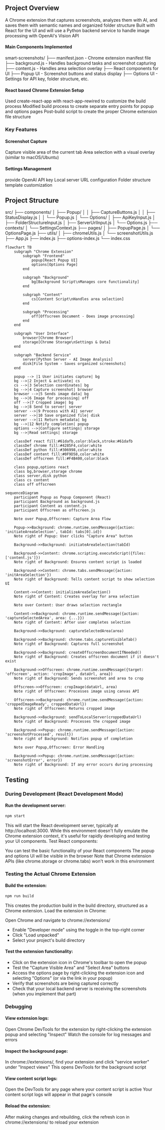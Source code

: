 
## Project Overview

A Chrome extension that captures screenshots, analyzes them with AI, and saves them with semantic names and organized folder structure
Built with React for the UI and will use a Python backend service to handle image processing with OpenAI's Vision API

#### Main Components Implemented

smart-screenshots/
├── manifest.json - Chrome extension manifest file 
├── background.js - Handles background tasks and screenshot capturing
├── content.js - Handles area selection overlay
├── React components for UI
    ├── Popup UI - Screenshot buttons and status display
    ├── Options UI - Settings for API key, folder structure, etc.

#### React based Chrome Extension Setup

Used create-react-app with react-app-rewired to customize the build process
Modified build process to create separate entry points for popup and options pages
Post-build script to create the proper Chrome extension file structure

### Key Features

#### Screenshot Capture

Capture visible area of the current tab
Area selection with a visual overlay (similar to macOS/Ubuntu)

#### Settings Management

provide OpenAI API key 
Local server URL configuration
Folder structure template customization

## Project Structure

src/
├── components/
│   ├── Popup/
│   │   ├── CaptureButtons.js
│   │   ├── StatusDisplay.js
│   │   └── Popup.js
│   └── Options/
│       ├── ApiKeyInput.js
│       ├── FolderStructureInput.js
│       ├── ServerUrlInput.js
│       └── Options.js
├── contexts/
│   └── SettingsContext.js
├── pages/
│   ├── PopupPage.js
│   └── OptionsPage.js
├── utils/
│   ├── chromeUtils.js
│   └── screenshotUtils.js
├── App.js
├── index.js
├── options-index.js
└── index.css

```mermaid
flowchart TB
    subgraph "Chrome Extension"
        subgraph "Frontend"
            popup[React Popup UI]
            options[Options Page]
        end

        subgraph "Background"
            bg[Background Script\nManages core functionality]
        end

        subgraph "Content"
            cs[Content Script\nHandles area selection]
        end

        subgraph "Processing"
            off[Offscreen Document - Does image processing]
        end
    end

    subgraph "User Interface"
        browser[Chrome Browser]
        storage[Chrome Storage\nSettings & Data]
    end

    subgraph "Backend Service"
        server[Python Server - AI Image Analysis]
        disk[File System - Saves organized screenshots]
    end

    popup --> |1 User initiates capture| bg
    bg -->|2 Inject & activate| cs
    cs -->|3 Selection coordinates| bg
    bg -->|4 Capture screenshot| browser
    browser -->|5 Sends image data| bg
    bg -->|6 Image for processing| off
    off -->|7 Cropped image| bg
    bg -->|8 Send to server| server
    server -->|9 Process with AI| server
    server -->|10 Save organized file| disk
    server -->|11 Return metadata| bg
    bg -->|12 Notify completion| popup
    options -->|Configure settings| storage
    bg -->|Read settings| storage

    classDef react fill:#61dafb,color:black,stroke:#61dafb
    classDef chrome fill:#4285F4,color:white
    classDef python fill:#306998,color:white
    classDef content fill:#0F9D58,color:white
    classDef offscreen fill:#F4B400,color:black
    
    class popup,options react
    class bg,browser,storage chrome
    class server,disk python
    class cs content
    class off offscreen
```

```mermaid
sequenceDiagram
    participant Popup as Popup Component (React)
    participant Background as background.js
    participant Content as content.js
    participant Offscreen as offscreen.js
    
    Note over Popup,Offscreen: Capture Area Flow
    
    Popup->>Background: chrome.runtime.sendMessage({action: 'initiateAreaSelection', tabId: tabs[0].id})
    Note right of Popup: User clicks "Capture Area" button
    
    Background->>Background: initiateAreaSelection(tabId)
    
    Background->>Content: chrome.scripting.executeScript({files: ['content.js']})
    Note right of Background: Ensures content script is loaded
    
    Background->>Content: chrome.tabs.sendMessage({action: 'initAreaSelection'})
    Note right of Background: Tells content script to show selection UI
    
    Content->>Content: initializeAreaSelection()
    Note right of Content: Creates overlay for area selection
    
    Note over Content: User draws selection rectangle
    
    Content->>Background: chrome.runtime.sendMessage({action: 'captureSelectedArea', area: {...}})
    Note right of Content: After user completes selection
    
    Background->>Background: captureSelectedArea(area)
    
    Background->>Background: chrome.tabs.captureVisibleTab()
    Note right of Background: Captures full screenshot
    
    Background->>Background: createOffscreenDocumentIfNeeded()
    Note right of Background: Creates offscreen document if it doesn't exist
    
    Background->>Offscreen: chrome.runtime.sendMessage({target: 'offscreen', action: 'cropImage', dataUrl, area})
    Note right of Background: Sends screenshot and area to crop
    
    Offscreen->>Offscreen: cropImage(dataUrl, area)
    Note right of Offscreen: Processes image using canvas API
    
    Offscreen->>Background: chrome.runtime.sendMessage({action: 'croppedImageReady', croppedDataUrl})
    Note right of Offscreen: Returns cropped image
    
    Background->>Background: sendToLocalServer(croppedDataUrl)
    Note right of Background: Processes the cropped image
    
    Background->>Popup: chrome.runtime.sendMessage({action: 'screenshotProcessed', result})
    Note right of Background: Notifies popup of completion
    
    Note over Popup,Offscreen: Error Handling
    
    Background->>Popup: chrome.runtime.sendMessage({action: 'screenshotError', error})
    Note right of Background: If any error occurs during processing
```


## Testing 

### During Development (React Development Mode)

#### Run the development server:
```bash
npm start
```

This will start the React development server, typically at http://localhost:3000. While this environment doesn't fully emulate the Chrome extension context, it's useful for rapidly developing and testing your UI components.
Test React components:

You can test the basic functionality of your React components
The popup and options UI will be visible in the browser
Note that Chrome extension APIs (like chrome.storage or chrome.tabs) won't work in this environment



### Testing the Actual Chrome Extension

#### Build the extension:
```bash
npm run build
```
This creates the production build in the build directory, structured as a Chrome extension.
Load the extension in Chrome:

Open Chrome and navigate to chrome://extensions/
- Enable "Developer mode" using the toggle in the top-right corner
- Click "Load unpacked"
- Select your project's build directory


#### Test the extension functionality:

- Click on the extension icon in Chrome's toolbar to open the popup
- Test the "Capture Visible Area" and "Select Area" buttons
- Access the options page by right-clicking the extension icon and selecting "Options" (or via the link in your popup)
- Verify that screenshots are being captured correctly
- Check that your local backend server is receiving the screenshots (when you implement that part)



### Debugging

#### View extension logs:

Open Chrome DevTools for the extension by right-clicking the extension popup and selecting "Inspect"
Watch the console for log messages and errors

#### Inspect the background page:

In chrome://extensions/, find your extension and click "service worker" under "Inspect views"
This opens DevTools for the background script

#### View content script logs:

Open the DevTools for any page where your content script is active
Your content script logs will appear in that page's console

#### Reload the extension:

After making changes and rebuilding, click the refresh icon in chrome://extensions/ to reload your extension